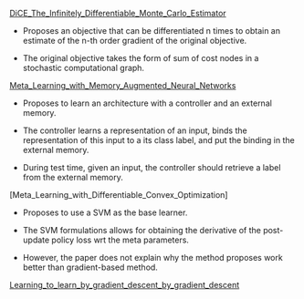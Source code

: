 [DiCE_The_Infinitely_Differentiable_Monte_Carlo_Estimator](DiCE_The_Infinitely_Differentiable_Monte_Carlo_Estimator.pdf)

- Proposes an objective that can be differentiated n times to obtain an estimate of the n-th order gradient of the original objective.

- The original objective takes the form of sum of cost nodes in a stochastic computational graph.

[Meta_Learning_with_Memory_Augmented_Neural_Networks](Meta_Learning_with_Memory_Augmented_Neural_Networks.pdf)

- Proposes to learn an architecture with a controller and an external memory.

- The controller learns a representation of an input, binds the representation of this input to a its class label, and put the binding in the external memory.

- During test time, given an input, the controller should retrieve a label from the external memory.

[Meta_Learning_with_Differentiable_Convex_Optimization]

- Proposes to use a SVM as the base learner.

- The SVM formulations allows for obtaining the derivative of the post-update policy loss wrt the meta parameters.

- However, the paper does not explain why the method proposes work better than gradient-based method.

[Learning_to_learn_by_gradient_descent_by_gradient_descent](Learning_to_learn_by_gradient_descent_by_gradient_descent.pdf)